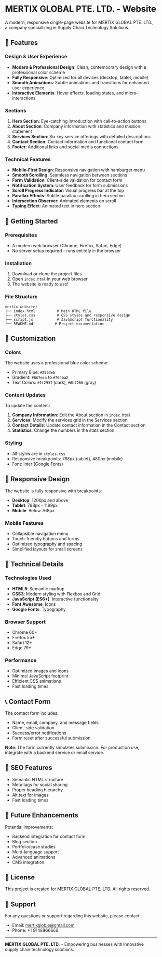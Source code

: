 # MERTIX GLOBAL PTE. LTD. - Website

A modern, responsive single-page website for MERTIX GLOBAL PTE. LTD., a company specializing in Supply Chain Technology Solutions.

## 🌟 Features

### Design & User Experience
- **Modern & Professional Design**: Clean, contemporary design with a professional color scheme
- **Fully Responsive**: Optimized for all devices (desktop, tablet, mobile)
- **Smooth Animations**: Subtle animations and transitions for enhanced user experience
- **Interactive Elements**: Hover effects, loading states, and micro-interactions

### Sections
1. **Hero Section**: Eye-catching introduction with call-to-action buttons
2. **About Section**: Company information with statistics and mission statement
3. **Services Section**: Six key service offerings with detailed descriptions
4. **Contact Section**: Contact information and functional contact form
5. **Footer**: Additional links and social media connections

### Technical Features
- **Mobile-First Design**: Responsive navigation with hamburger menu
- **Smooth Scrolling**: Seamless navigation between sections
- **Form Validation**: Client-side validation for contact form
- **Notification System**: User feedback for form submissions
- **Scroll Progress Indicator**: Visual progress bar at the top
- **Parallax Effects**: Subtle parallax scrolling in hero section
- **Intersection Observer**: Animated elements on scroll
- **Typing Effect**: Animated text in hero section

## 🚀 Getting Started

### Prerequisites
- A modern web browser (Chrome, Firefox, Safari, Edge)
- No server setup required - runs entirely in the browser

### Installation
1. Download or clone the project files
2. Open `index.html` in your web browser
3. The website is ready to use!

### File Structure
```
mertix-website/
├── index.html          # Main HTML file
├── styles.css          # CSS styles and responsive design
├── script.js           # JavaScript functionality
└── README.md          # Project documentation
```

## 🎨 Customization

### Colors
The website uses a professional blue color scheme:
- Primary Blue: `#2563eb`
- Gradient: `#667eea` to `#764ba2`
- Text Colors: `#1f2937` (dark), `#6b7280` (gray)

### Content Updates
To update the content:

1. **Company Information**: Edit the About section in `index.html`
2. **Services**: Modify the services grid in the Services section
3. **Contact Details**: Update contact information in the Contact section
4. **Statistics**: Change the numbers in the stats section

### Styling
- All styles are in `styles.css`
- Responsive breakpoints: 768px (tablet), 480px (mobile)
- Font: Inter (Google Fonts)

## 📱 Responsive Design

The website is fully responsive with breakpoints:
- **Desktop**: 1200px and above
- **Tablet**: 768px - 1199px
- **Mobile**: Below 768px

### Mobile Features
- Collapsible navigation menu
- Touch-friendly buttons and forms
- Optimized typography and spacing
- Simplified layouts for small screens

## 🔧 Technical Details

### Technologies Used
- **HTML5**: Semantic markup
- **CSS3**: Modern styling with Flexbox and Grid
- **JavaScript (ES6+)**: Interactive functionality
- **Font Awesome**: Icons
- **Google Fonts**: Typography

### Browser Support
- Chrome 60+
- Firefox 55+
- Safari 12+
- Edge 79+

### Performance
- Optimized images and icons
- Minimal JavaScript footprint
- Efficient CSS animations
- Fast loading times

## 📞 Contact Form

The contact form includes:
- Name, email, company, and message fields
- Client-side validation
- Success/error notifications
- Form reset after successful submission

**Note**: The form currently simulates submission. For production use, integrate with a backend service or email service.

## 🎯 SEO Features

- Semantic HTML structure
- Meta tags for social sharing
- Proper heading hierarchy
- Alt text for images
- Fast loading times

## 🔄 Future Enhancements

Potential improvements:
- Backend integration for contact form
- Blog section
- Portfolio/case studies
- Multi-language support
- Advanced animations
- CMS integration

## 📄 License

This project is created for MERTIX GLOBAL PTE. LTD. All rights reserved.

## 🤝 Support

For any questions or support regarding this website, please contact:
- Email: mertixgloble@gmail.com
- Phone: +1 9148866666

---

**MERTIX GLOBAL PTE. LTD.** - Empowering businesses with innovative supply chain technology solutions. 